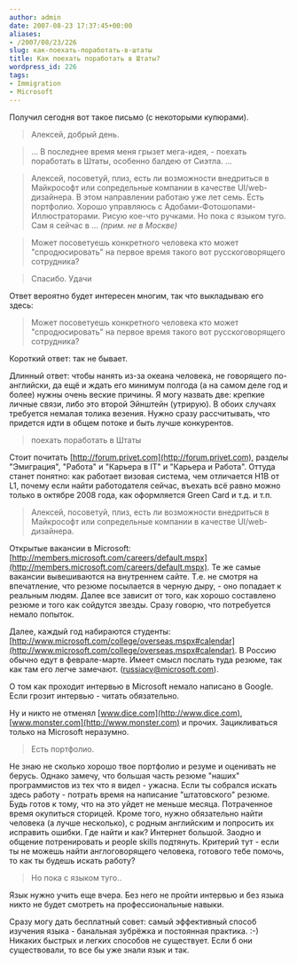 ```yaml
---
author: admin
date: 2007-08-23 17:37:45+00:00
aliases:
- /2007/08/23/226
slug: как-поехать-поработать-в-штаты
title: Как поехать поработать в Штаты?
wordpress_id: 226
tags:
- Immigration
- Microsoft
---
```


Получил сегодня вот такое письмо (с некоторыми купюрами). 

> Алексей, добрый день.

> ...  В последнее время меня грызет мега-идея, - поехать поработать в Штаты, особенно балдею от Сиэтла. ...

> Алексей, посоветуй, плиз, есть ли возможности внедриться в Майкрософт или сопредельные компании в качестве UI/web-дизайнера. В этом направлении работаю уже лет семь. Есть портфолио. Хорошо управляюсь с Адобами-Фотошопами-Иллюстраторами. Рисую кое-что ручками. Но пока с языком туго. Сам я сейчас в ... _(прим. не в Москве)_

> Может посоветуешь конкретного человека кто может "спродюсировать" на первое время такого вот русскоговорящего сотрудника?

> Спасибо.
> Удачи

Ответ вероятно будет интересен многим, так что выкладываю его здесь:

<!--more-->

> Может посоветуешь конкретного человека кто может "спродюсировать" на 
первое время такого вот русскоговорящего сотрудника?

Короткий ответ: так не бывает.

Длинный ответ: чтобы нанять из-за океана человека, не говорящего по-английски, да ещё и ждать его минимум полгода (а на самом деле год и более) нужны очень веские причины. Я могу назвать две: крепкие личные связи, либо это второй Эйнштейн (утрирую). В обоих случаях требуется немалая толика везения. Нужно сразу рассчитывать, что придется идти в общем потоке и быть лучше конкурентов.

> поехать поработать в Штаты

Стоит почитать [http://forum.privet.com](http://forum.privet.com), разделы "Эмиграция", "Работа" и "Карьера в IT" и "Карьера и Работа". Оттуда станет понятно: как работает визовая система, чем отличается H1B от L1, почему если найти работодателя сейчас, въехать всё равно можно только в октябре 2008 года, как оформляется Green Card и т.д. и т.п.

> Алексей, посоветуй, плиз, есть ли возможности внедриться в Майкрософт
или сопредельные компании в качестве UI/web-дизайнера.

Открытые вакансии в Microsoft: [http://members.microsoft.com/careers/default.mspx](http://members.microsoft.com/careers/default.mspx). Те же самые вакансии вывешиваются на внутреннем сайте. Т.е. не смотря на впечатление, что резюме посылается в черную дыру, - оно попадает к реальным людям. Далее все зависит от того, как хорошо составлено резюме и того как сойдутся звезды. Сразу говорю, что потребуется немало попыток. 

Далее, каждый год набираются студенты: [http://www.microsoft.com/college/overseas.mspx#calendar](http://www.microsoft.com/college/overseas.mspx#calendar). В Россию обычно едут в феврале-марте. Имеет смысл послать туда резюме, так как там его легче замечают. ([russiacv@microsoft.com](mailto:russiacv@microsoft.com)).

О том как проходит интервью в Microsoft немало написано в Google. Если грозит интервью - читать обязательно.

Ну и никто не отменял [www.dice.com](http://www.dice.com), [www.monster.com](http://www.monster.com) и прочих. Зацикливаться только на Microsoft неразумно. 

> Есть портфолио.

Не знаю не сколько хорошо твое портфолио и резуме и оценивать не берусь. Однако замечу, что большая часть резюме "наших" программистов из тех что я видел - ужасна. Если ты собрался искать здесь работу - потрать время на написание "штатовского" резюме. Будь готов к тому, что на это уйдет не меньше месяца. Потраченное время окупиться сторицей. Кроме того, нужно обязательно найти человека (а лучше несколько), с родным английским и попросить их исправить ошибки. Где найти и как? Интернет большой. Заодно и общение потренировать и people skills подтянуть. Критерий тут - если ты не можешь найти англоговорящего человека, готового тебе помочь, то как ты будешь искать работу?

> Но пока с языком туго..

Язык нужно учить еще вчера. Без него не пройти интервью и без языка никто не будет смотреть на профессиональные навыки.

Сразу могу дать бесплатный совет: самый эффективный способ изучения языка - банальная зубрёжка и постоянная практика. :-) Никаких быстрых и легких способов не существует. Если б они существовали, то все бы уже знали язык и так. 

